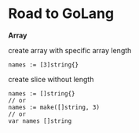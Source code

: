 # Road to GoLang
**Array**

create array with specific array length

    names := [3]string{}

create slice without length

    names := []string{}
    // or
    names := make([]string, 3)
    // or
    var names []string



